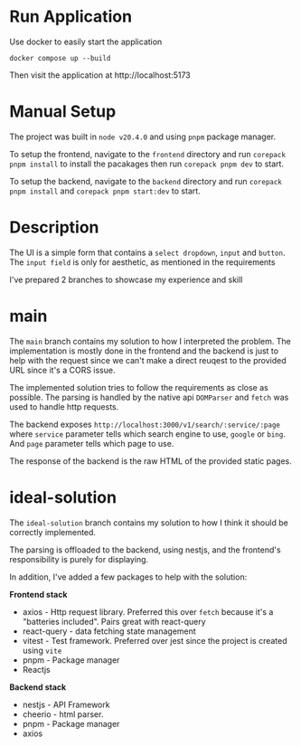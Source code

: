 # Run Application
Use docker to easily start the application
```
docker compose up --build
```

Then visit the application at http://localhost:5173

# Manual Setup
The project was built in `node v20.4.0` and using `pnpm` package manager.

To setup the frontend, navigate to the `frontend` directory and run `corepack pnpm install` to install the pacakages then run `corepack pnpm dev` to start.

To setup the backend, navigate to the `backend` directory and run `corepack pnpm install` and `corepack pnpm start:dev` to start.

# Description
The UI is a simple form that contains a `select dropdown`, `input` and `button`.
The `input field` is only for aesthetic, as mentioned in the requirements

I've prepared 2 branches to showcase my experience and skill

# main
The `main` branch contains my solution to how I interpreted the problem. The implementation is mostly done in the frontend and the backend is just to help with the request since we can't make a direct reuqest to the provided URL since it's a CORS issue.

The implemented solution tries to follow the requirements as close as possible. The parsing is handled by the native api `DOMParser` and `fetch` was used to handle http requests.

The backend exposes `http://localhost:3000/v1/search/:service/:page` where `service` parameter tells which search engine to use, `google` or `bing`. And `page` parameter tells which page to use.

The response of the backend is the raw HTML of the provided static pages.

# ideal-solution
The `ideal-solution` branch contains my solution to how I think it should be correctly implemented.

The parsing is offloaded to the backend, using nestjs, and the frontend's responsibility is purely for displaying.

In addition, I've added a few packages to help with the solution:

**Frontend stack**
- axios - Http request library. Preferred this over `fetch` because it's a "batteries included". Pairs great with react-query
- react-query - data fetching state management
- vitest - Test framework. Preferred over jest since the project is created using `vite`
- pnpm - Package manager
- Reactjs

**Backend stack**
- nestjs - API Framework
- cheerio - html parser.
- pnpm - Package manager
- axios
